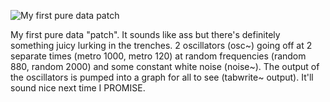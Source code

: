 ![My first pure data patch](https://i.imgur.com/0oPXAt8.jpg)

My first pure data "patch". 
It sounds like ass but there's definitely something juicy lurking in the trenches.
2 oscillators (osc~) going off at 2 separate times (metro 1000, metro 120) at random frequencies (random 880, random 2000) and some constant white noise (noise~). 
The output of the oscillators is pumped into a graph for all to see (tabwrite~ output). It'll sound nice next time I PROMISE.
